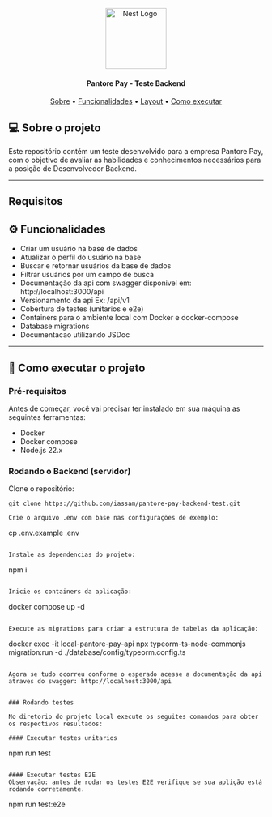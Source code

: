 <p align="center">
  <a href="http://nestjs.com/" target="blank"><img src="https://avatars.githubusercontent.com/u/109223214?s=200&v=4" width="120" alt="Nest Logo" /></a>
</p>
</p>

<h4 align="center"> 
	Pantore Pay - Teste Backend
</h4>

<p align="center">
 <a href="#-sobre-o-projeto">Sobre</a> •
 <a href="#-funcionalidades">Funcionalidades</a> •
 <a href="#-layout">Layout</a> • 
 <a href="#-como-executar-o-projeto">Como executar</a>
</p>

## 💻 Sobre o projeto
Este repositório contém um teste desenvolvido para a empresa Pantore Pay, com o objetivo de avaliar as habilidades e conhecimentos necessários para a posição de Desenvolvedor Backend.

---

## Requisitos

## ⚙️ Funcionalidades

- Criar um usuário na base de dados
- Atualizar o perfil do usuário na base
- Buscar e retornar usuários da base de dados
- Filtrar usuários por um campo de busca
- Documentação da api com swagger disponivel em: http://localhost:3000/api
- Versionamento da api Ex: /api/v1
- Cobertura de testes (unitarios e e2e)
- Containers para o ambiente local com Docker e docker-compose
- Database migrations
- Documentacao utilizando JSDoc

---

## 🚀 Como executar o projeto

### Pré-requisitos
Antes de começar, você vai precisar ter instalado em sua máquina as seguintes ferramentas:
- Docker
- Docker compose
- Node.js 22.x

### Rodando o Backend (servidor)

Clone o repositório:
```
git clone https://github.com/iassam/pantore-pay-backend-test.git

Crie o arquivo .env com base nas configurações de exemplo:
```
cp .env.example .env
```

Instale as dependencias do projeto:
```
npm i
```

Inicie os containers da aplicação:
```
docker compose up -d
```

Execute as migrations para criar a estrutura de tabelas da aplicação:
```
docker exec -it local-pantore-pay-api npx typeorm-ts-node-commonjs migration:run -d ./database/config/typeorm.config.ts
```

Agora se tudo ocorreu conforme o esperado acesse a documentação da api atraves do swagger: http://localhost:3000/api


### Rodando testes

No diretorio do projeto local execute os seguites comandos para obter os respectivos resultados:

#### Executar testes unitarios

```
npm run test
```

#### Executar testes E2E
Observação: antes de rodar os testes E2E verifique se sua aplição está rodando corretamente.
```
npm run test:e2e
```
